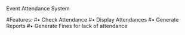 Event Attendance System

#Features:
#• Check Attendance
#• Display Attendances
#• Generate Reports
#• Generate Fines for lack of attendance
